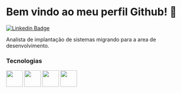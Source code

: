 # Bem vindo ao meu perfil Github! :wave:



[![Linkedin Badge](https://img.shields.io/badge/-LinkedIn-blue?style=flat-square&logo=Linkedin&logoColor=white&link=https://www.linkedin.com/in/guilherme-watanabe-batista/)](https://www.linkedin.com/in/guilherme-watanabe-batista/)


Analista de implantação de sistemas migrando para a area de desenvolvimento.


### Tecnologias

<img src="https://cdn.jsdelivr.net/gh/devicons/devicon/icons/html5/html5-original-wordmark.svg" width="45" height="45"/>  <img src="https://cdn.jsdelivr.net/gh/devicons/devicon/icons/css3/css3-original-wordmark.svg" width="45" height="45" />  <img src="https://cdn.jsdelivr.net/gh/devicons/devicon/icons/javascript/javascript-original.svg" width="45" height="45" />  <img src="https://cdn.jsdelivr.net/gh/devicons/devicon/icons/nodejs/nodejs-original-wordmark.svg" width="45" height="45" />
          
          
          
          
